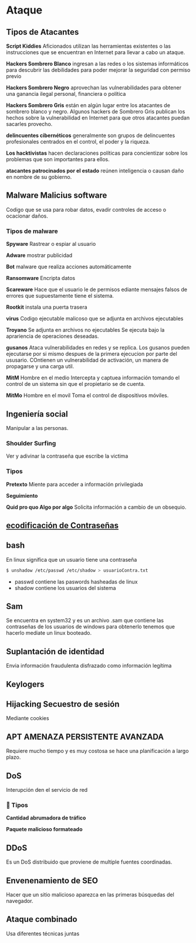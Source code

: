 # Ataque

 ## Tipos de Atacantes
 
 **Script Kiddies** Aficionados  utilizan las herramientas existentes o las instrucciones que se encuentran en Internet para llevar a cabo un ataque.
 
 **Hackers Sombrero Blanco** ingresan a las redes o los sistemas informáticos para descubrir las debilidades para poder mejorar la seguridad con permiso previo
 
**Hackers Sombrero Negro** aprovechan las vulnerabilidades para obtener una ganancia ilegal personal, financiera o política
  
**Hackers Sombrero Gris** están en algún lugar entre los atacantes de sombrero blanco y negro. Algunos hackers de Sombrero Gris publican los hechos sobre la vulnerabilidad en Internet para que otros atacantes puedan sacarles provecho.

 **delincuentes cibernéticos** generalmente son grupos de delincuentes profesionales centrados en el control, el poder y la riqueza.
 
 **Los hacktivistas** hacen declaraciones políticas para concientizar sobre los problemas que son importantes para ellos.
 
  **atacantes patrocinados por el estado** reúnen inteligencia o causan daño en nombre de su gobierno.

 ## Malware Malicius software
 
 Codigo que se usa para robar datos, evadir controles de acceso o ocacionar daños.
 
 ### Tipos de malware
 
 **Spyware** Rastrear o espiar al usuario
 
 **Adware** mostrar publicidad
 
 **Bot** malware que realiza acciones automáticamente
 
 **Ransomware** Encripta datos
 
 **Scareware** Hace que el usuario le de permisos ediante mensajes falsos de errores que supuestamente tiene el sistema.
 
 **Rootkit** instala una puerta trasera
 
 **virus** Codigo ejecutable malicoso que se adjunta en archivos ejecutables
 
 **Troyano** Se adjunta en archivos no ejecutables Se ejecuta bajo la aprariencia de operaciones deseadas.
 
 **gusanos** Ataca vulnerabilidades en redes y se replica. Los gusanos pueden ejecutarse por si mismo despues de la primera ejecucion por parte del ususario. COntienen un vulnerabilidad de activación, un manera de propagarse y una carga util.
 
 **MitM** Hombre en el medio Intercepta y captuea información tomando el control de un sistema sin que el propietario se de cuenta.
 
 **MitMo** Hombre en el movil Toma el control de dispositivos móviles.
 
 
 ## Ingeniería social
 
 Manipular a las personas.
 
 ### Shoulder Surfing 
 
 Ver y adivinar la contraseña que escribe la victima
 
 ### Tipos
 
 **Pretexto** Miente para acceder a información privilegiada
 
 **Seguimiento**
 
 **Quid pro quo Algo por algo** Solicita información a cambio de un obsequio.
 

 
 
 ## [ecodificación de Contraseñas](https://github.com/jhonPariona/_learn-cyber-security/blob/master/contrase%C3%B1as.md#contrase%C3%B1as)
 
  ## bash
 
 En linux significa que un usuario tiene una contraseña
 
 ```bash
 $ unshadow /etc/passwd /etc/shadow > usuarioContra.txt
 ```
 
 - passwd contiene las paswords hasheadas de linux
 - shadow contiene los usuarios del sistema
 
 ## Sam
 
 Se encuentra en system32 y es un archivo .sam que contiene las contraseñas de los usuarios de windows para obtenerlo tenemos que hacerlo mediate un linux booteado.


## Suplantación de identidad

Envia información fraudulenta disfrazado como información legítima

## Keylogers

## Hijacking Secuestro de sesión

Mediante cookies

## APT AMENAZA PERSISTENTE AVANZADA

Requiere mucho tiempo y es muy costosa se hace una planificación a largo plazo.

## DoS

Interupción den el servicio de red

### 🦜 Tipos

**Cantidad abrumadora de tráfico**

**Paquete malicioso formateado**

## DDoS

Es un DoS distribuido que proviene de multiple fuentes coordinadas.

## Envenenamiento de SEO

Hacer que un sitio malicioso aparezca en las primeras búsquedas del navegador.

## Ataque combinado

Usa diferentes técnicas juntas
